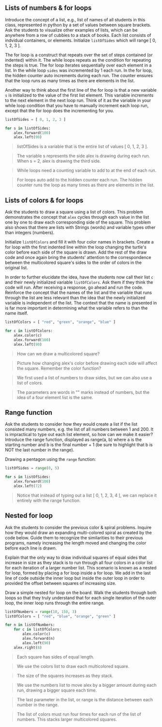 ## Lists of numbers & for loops

Introduce the concept of a list, e.g., list of names of all students in this class, represented in python by a set of values between square brackets. Ask the students to visualize other examples of lists, which can be anywhere from a row of cubbies to a stack of books. Each list consists of indvidual containers, or elements. Initialize `listOfSides` which will range [ 0, 1, 2, 3 ].

The for loop is a construct that repeats over the set of steps contained (or indented) within it. The while loops repeats as the condition for repeating the steps is true. The for loop iterates sequentially over each element in a list. In the while loop `sides` was incremented by 1 each run. In the for loop, the hidden counter auto increments during each run. The counter ensures that the loop runs as many times as there are elements in the list.

Another way to think about the first line of the for loop is that a new variable `s` is initialized to the value of the first list element. This variable increments to the next element in the next loop run. Think of it as the variable in your while loop condition that you have to manually increment each loop run, except that the for loop does the incrementing for you.
```python
listOfSides = [ 0, 1, 2, 3 ]

for s in listOfSides:
	alex.forward(100)
	alex.left(90)
```
> listOfSides is a variable that is the entire list of values [ 0, 1, 2, 3 ].

> The variable s represents the side alex is drawing during each run. When s = 2, alex is drawing the third side.

> While loops need a counting variable to add to at the end of each run. 

> For loops auto add to the hidden counter each run. The hidden counter runs the loop as many times as there are elements in the list.


## Lists of colors & for loops

Ask the students to draw a square using a list of colors. This problem demonstrates the concept that `alex` cycles through each value in the list one by one to draw each corresponding side of the square. This problem also shows that there are lists with Strings (words) and variable types other than integers (numbers).

Initialize `listOfColors` and fill it with four color names in brackets. Create a for loop with the first indented line within the loop changing the turtle's color before each side of the square is drawn. Add the rest of the draw code and once again bring the students' attention to the correspondence between the multicolored square's sides to the order of colors in the original list.

In order to further elucidate the idea, have the students now call their list `c` and their newly initialized variable `listOfColors`. Ask them if they think the code will run. After receiving a response, go ahead and run the code. Reinforce the concept that the names of the list and the variable that runs through the list are less relevant than the idea that the newly initialized variable is independent of the list. The context that the name is presented in is far more important in determining what the variable refers to than the name itself.

```python
listOfColors = [ "red", "green", "orange", "blue" ]

for c in listOfColors:
	alex.color(c)
	alex.forward(100)
	alex.left(90)
```
> How can we draw a multicolored square?

> Picture how changing alex's color before drawing each side will affect the square. Remember the color function?

> We first used a list of numbers to draw sides, but we can also use a list of colors. 

> The parameters are words in "" marks instead of numbers, but the idea of a four element list is the same.


## Range function

Ask the students to consider how they would create a list if the list consisted many numbers, e.g. the list of all numbers between 1 and 200. It is impractical to type out each list element, so how can we make it easier? Introduce the range function, displayed as range(a, b) where a is the starting number and b is the final number + 1 (be sure to highlight that b is NOT the last number in the range).

Drawing a pentagon using the `range` function:
```python
listOfSides = range(0, 5)

for s in listOfSides:
	alex.forward(100)
	alex.left(72)
```

> Notice that instead of typing out a list [ 0, 1, 2, 3, 4 ], we can replace it entirely with the range function.

## Nested for loop

Ask the students to consider the previous color & spiral problems. Inquire how they would draw an expanding multi-colored spiral as created by the code below. Guide them to recognize the similarities to their previous programs, namely increasing the length moved and changing the color before each line is drawn.

Explain that the only way to draw individual squares of equal sides that increase in size as they stack is to run through all four colors in a color list for each iteration of a larger number list. This scenario is known as a nested for loop, formed by placing a for loop inside a for loop. We add in the last line of code outside the inner loop but inside the outer loop in order to provided the offset between squares of increasing size.

Draw a simple nested for loop on the board. Walk the students through both loops so that they truly understand that for each single iteration of the outer loop, the inner loop runs through the entire range.

```python
listOfNumbers = range(10, 150, 3)
listOfColors = [ "red", "blue", "orange", "green" ]

for n in listOfNumbers:
	for c in listOfColors:
		alex.color(c)
		alex.forward(n)
		alex.left(90)
	alex.right(8)
```
> Each square has sides of equal length. 

> We use the colors list to draw each multicolored square.

> The size of the squares increases as they stack. 

> We use the numbers list to move alex by a bigger amount during each run, drawing a bigger square each time.

> The last parameter in the list, or range is the distance between each number in the range.

> The list of colors must run four times for each run of the list of numbers. This stacks larger multicolored squares.
